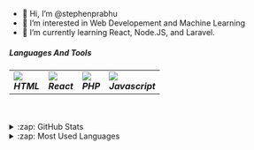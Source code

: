 - 👋 Hi, I’m @stephenprabhu
- 👀 I’m interested in Web Developement and Machine Learning
- 🌱 I’m currently learning React, Node.JS, and Laravel.

<h5>Languages And Tools </h5>
<table align="center">
<tr>
 <td>
  <img src="https://img.icons8.com/dusk/64/000000/html-5.png"/> <h5 style="margin:0">HTML</h5>
 </td>
  <td>
<img src="https://img.icons8.com/dusk/64/000000/react.png"/> <h5 style="margin:0">React</h5>
 </td>
  <td>
<img src="https://img.icons8.com/dusk/64/000000/php-logo.png"/> <h5 style="margin:0">PHP</h5>
 </td>
  <td>
<img src="https://img.icons8.com/dusk/64/000000/javascript.png"/> <h5 style="margin:0">Javascript</h5>
 </td>

</tr>
</table>



 
 
 <br />
<br />


<details>
  <summary>:zap: GitHub Stats</summary>

 ![Melroy's GitHub stats](https://github-readme-stats.vercel.app/api?username=stephenprabhu&count_private=true&show_icons=true&theme=tokyonight)

</details>

<details>
  <summary>:zap: Most Used Languages</summary>
  
[![Top Langs](https://github-readme-stats.vercel.app/api/top-langs/?username=stephenprabhu)](https://github.com/stephenprabhu/github-readme-stats)

 </details>

